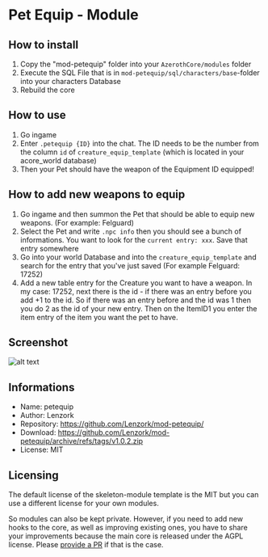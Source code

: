 # Pet Equip - Module

## How to install

1. Copy the "mod-petequip" folder into your `AzerothCore/modules` folder
2. Execute the SQL File that is in `mod-petequip/sql/characters/base`-folder into your characters Database
2. Rebuild the core

## How to use

1. Go ingame
2. Enter `.petequip {ID}` into the chat. The ID needs to be the number from the column `id` of `creature_equip_template` (which is located in your acore_world database)
3. Then your Pet should have the weapon of the Equipment ID equipped!

## How to add new weapons to equip

1. Go ingame and then summon the Pet that should be able to equip new weapons. (For example: Felguard)
2. Select the Pet and write `.npc info` then you should see a bunch of informations. You want to look for the `current entry: xxx`. Save that entry somewhere
3. Go into your world Database and into the `creature_equip_template` and search for the entry that you've just saved (For example Felguard: 17252)
4. Add a new table entry for the Creature you want to have a weapon. In my case: 17252, next there is the id - if there was an entry before you add +1 to the id. So if there was an entry before and the id was 1 then you do 2 as the id of your new entry. Then on the ItemID1 you enter the item entry of the item you want the pet to have.

## Screenshot

![alt text](https://i.ibb.co/ctdWhyS/Wo-WScrn-Shot-062822-221436.jpg)

## Informations

- Name:   petequip
- Author:   Lenzork
- Repository:   https://github.com/Lenzork/mod-petequip/
- Download:   https://github.com/Lenzork/mod-petequip/archive/refs/tags/v1.0.2.zip
- License:   MIT

## Licensing

The default license of the skeleton-module template is the MIT but you can use a different license for your own modules.

So modules can also be kept private. However, if you need to add new hooks to the core, as well as improving existing ones, you have to share your improvements because the main core is released under the AGPL license. Please [provide a PR](https://www.azerothcore.org/wiki/How-to-create-a-PR) if that is the case.
